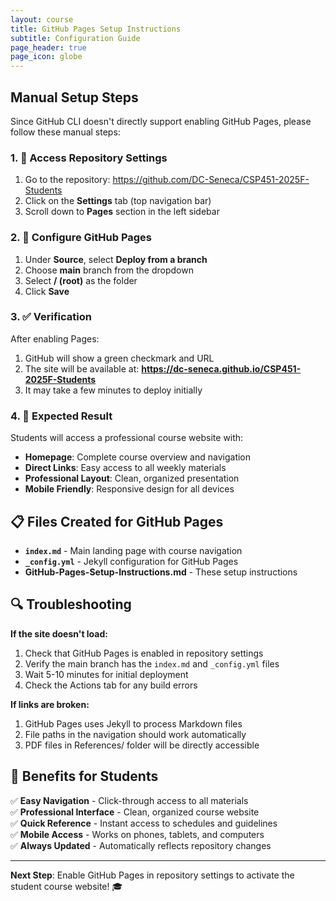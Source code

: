 ```yaml
---
layout: course
title: GitHub Pages Setup Instructions
subtitle: Configuration Guide
page_header: true
page_icon: globe
---
```


## Manual Setup Steps

Since GitHub CLI doesn't directly support enabling GitHub Pages, please follow these manual steps:

### 1. 📂 Access Repository Settings
1. Go to the repository: https://github.com/DC-Seneca/CSP451-2025F-Students
2. Click on the **Settings** tab (top navigation bar)
3. Scroll down to **Pages** section in the left sidebar

### 2. 🔧 Configure GitHub Pages
1. Under **Source**, select **Deploy from a branch**
2. Choose **main** branch from the dropdown
3. Select **/ (root)** as the folder
4. Click **Save**

### 3. ✅ Verification
After enabling Pages:
1. GitHub will show a green checkmark and URL
2. The site will be available at: **https://dc-seneca.github.io/CSP451-2025F-Students**
3. It may take a few minutes to deploy initially

### 4. 🎯 Expected Result
Students will access a professional course website with:
- **Homepage**: Complete course overview and navigation
- **Direct Links**: Easy access to all weekly materials
- **Professional Layout**: Clean, organized presentation
- **Mobile Friendly**: Responsive design for all devices

## 📋 Files Created for GitHub Pages

- **`index.md`** - Main landing page with course navigation
- **`_config.yml`** - Jekyll configuration for GitHub Pages
- **GitHub-Pages-Setup-Instructions.md** - These setup instructions

## 🔍 Troubleshooting

**If the site doesn't load:**
1. Check that GitHub Pages is enabled in repository settings
2. Verify the main branch has the `index.md` and `_config.yml` files
3. Wait 5-10 minutes for initial deployment
4. Check the Actions tab for any build errors

**If links are broken:**
1. GitHub Pages uses Jekyll to process Markdown files
2. File paths in the navigation should work automatically
3. PDF files in References/ folder will be directly accessible

## 🚀 Benefits for Students

✅ **Easy Navigation** - Click-through access to all materials  
✅ **Professional Interface** - Clean, organized course website  
✅ **Quick Reference** - Instant access to schedules and guidelines  
✅ **Mobile Access** - Works on phones, tablets, and computers  
✅ **Always Updated** - Automatically reflects repository changes  

---

**Next Step**: Enable GitHub Pages in repository settings to activate the student course website! 🎓
